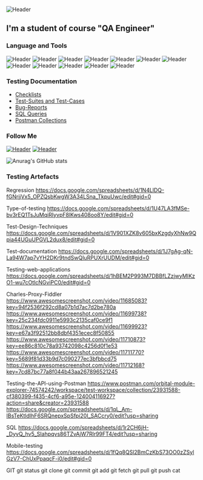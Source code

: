 ![Header](https://img.shields.io/badge/VITALINABELOVA-090909?style=for-the-badge&logo=charlesproxy&logoColor=8cc4d7)
## I'm a student of course "QA Engineer" 
### Language and Tools
![Header](https://img.shields.io/badge/Jira-090909?style=for-the-badge&logo=jira&logoColor=136be1)
![Header](https://img.shields.io/badge/Postman-090909?style=for-the-badge&logo=postman&logoColor=f76935)
![Header](https://img.shields.io/badge/Swagger-090909?style=for-the-badge&logo=swagger&logoColor=7ede2b)
![Header](https://img.shields.io/badge/Github-090909?style=for-the-badge&logo=github&logoColor=8cc4d7)
![Header](https://img.shields.io/badge/Figma-090909?style=for-the-badge&logo=figma&logoColor=7d5fa6)
![Header](https://img.shields.io/badge/MySQL-090909?style=for-the-badge&logo=mysql&logoColor=00618a)
![Header](https://img.shields.io/badge/DevTools-090909?style=for-the-badge&logo=googlechrome&logoColor=2674f2)
![Header](https://img.shields.io/badge/AndroidStudio-090909?style=for-the-badge&logo=androidstudio&logoColor=3ad07d)
![Header](https://img.shields.io/badge/Fiddler-090909?style=for-the-badge&logo=fiddler&logoColor=8cc4d7)
![Header](https://img.shields.io/badge/CharlesProxy-090909?style=for-the-badge&logo=charlesproxy&logoColor=8cc4d7)
![Header](https://img.shields.io/badge/Qase-090909?style=for-the-badge&logo=charlesproxy&logoColor=8cc4d7)
![Header](https://img.shields.io/badge/1C-090909?style=for-the-badge&logo=charlesproxy&logoColor=8cc4d7)

### Testing Documentation

- [Checklists](https://github.com/artichokeee/checklist)
- [Test-Suites and Test-Cases](https://github.com/artichokeee/test-cases)
- [Bug-Reports](https://github.com/artichokeee/bug-reports)
- [SQL Queries](https://github.com/artichokeee/SQL)
- [Postman Collections](https://github.com/artichokeee/postman)

### Follow Me
[![Header](https://img.shields.io/badge/Instagram-090909?style=for-the-badge&logo=instagram&logoColor=9939a3)](https://www.instagram.com/vitalinadubenok/)
[![Header](https://img.shields.io/badge/Linkedin-090909?style=for-the-badge&logo=linkedin&logoColor=0073b1)](https://https://www.linkedin.com/in/виталина-белова/)

![Anurag's GitHub stats](https://github-readme-stats.vercel.app/api?username=vvitalina&show_icons=true&theme=radical)

### Testing Artefacts

Regression https://docs.google.com/spreadsheets/d/1N4LlDQ-fGNrjjVx5_OPZQsbKwgW3A34LSna_TkpuUwc/edit#gid=0

Type-of-testing https://docs.google.com/spreadsheets/d/1U47LA3fMSe-bv3rEQ1TsJuMqiRIyvpF8lKws408oo8Y/edit#gid=0

Test-Design-Techniques https://docs.google.com/spreadsheets/d/1V901XZK8v605bxKzgdyXhNw9Qpia44UGuUPGVL2dux8/edit#gid=0

Test-documentation https://docs.google.com/spreadsheets/d/1J7gAg-qN-La94W7ap7vYH2DKr9tndSwQIuRPUXrUUDM/edit#gid=0

Testing-web-applications https://docs.google.com/spreadsheets/d/1hBEM2P993M7DBBfLZzjwyMIKzO1-wu7cOtlcNGviPC0/edit#gid=0

Charles-Proxy-Fiddler https://www.awesomescreenshot.com/video/11685083?key=94f2536f292cd8a07b1d7ac7d2be780a 
https://www.awesomescreenshot.com/video/11699738?key=25c234fdc0911e5993c2135caf0ce9f1 
https://www.awesomescreenshot.com/video/11699923?key=e67a3f92512bb8dbf4351ecec8f50855
https://www.awesomescreenshot.com/video/11710873?key=ee86c810c78a93742098c4256d0f1e53
https://www.awesomescreenshot.com/video/11711770?key=5689f81d33b9d7c090277ec3bfbbcd75
https://www.awesomescreenshot.com/video/11712168?key=7cd87bc77a8f044b43aa267896521245

Testing-the-API-using-Postman https://www.postman.com/orbital-module-explorer-74574242/workspace/test-workspace/collection/23931588-cf380399-f435-4cf6-a95e-124004116927?action=share&creator=23931588
https://docs.google.com/spreadsheets/d/1qL_Am-IBsTeKtldIhF6SRQnepxSpSfpi20I_SACcry0/edit?usp=sharing

SQL https://docs.google.com/spreadsheets/d/1r2CH6jH-_DyvQ_hv5_SIahpqvs86TZvAjW7Rlr99FT4/edit?usp=sharing

Mobile-testing https://docs.google.com/spreadsheets/d/1fQq8QSl2BmCzKbS73OO0zZSylGzV7-ChUxPpaqcF-i0/edit#gid=0

GIT
git status
git clone
git commit
git add
git fetch
git pull
git push
cat
